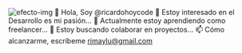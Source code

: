 ![efecto-img](https://user-images.githubusercontent.com/94667856/200718469-c0e13a46-1e89-43e4-8d7e-7bc9175f79b4.gif)
👋 Hola, Soy @ricardohoycode
👀 Estoy interesado en el Desarrollo es mi pasión...
🌱 Actualmente estoy aprendiendo como freelancer...
💞️ Estoy buscando colaborar en proyectos...
📫 Cómo alcanzarme, escríbeme rimaylu@gmail.com

